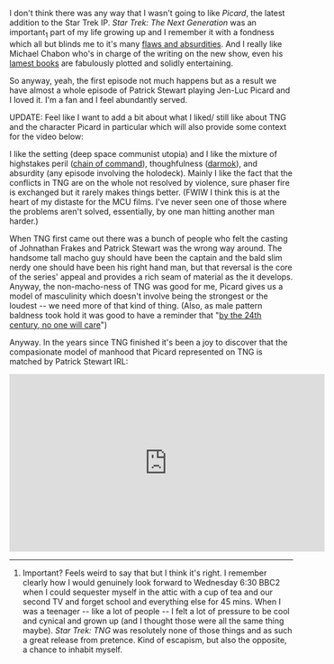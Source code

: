 I don't think there was any way that I wasn't going to like _Picard_, the latest addition to the Star Trek IP. _Star Trek: The Next Generation_ was an important<sub>1</sub> part of my life growing up and I remember it with a fondness which all but blinds me to it's many <a href="https://www.youtube.com/watch?v=iyI542boYs0">flaws and absurdities</a>. And I really like Michael Chabon who's in charge of the writing on the new show, even his <a href="https://en.m.wikipedia.org/wiki/Telegraph_Avenue_(novel)">lamest books</a> are fabulously plotted and solidly entertaining.

So anyway, yeah, the first episode not much happens but as a result we have almost a whole episode of Patrick Stewart playing Jen-Luc Picard and I loved it. I'm a fan and I feel abundantly served.

UPDATE: Feel like I want to add a bit about what I liked/ still like about TNG and the character Picard in particular which will also provide some context for the video below: 

I like the setting (deep space communist utopia) and I like the mixture of highstakes peril (<a href
="https://en.wikipedia.org/wiki/Chain_of_Command_(Star_Trek%3A_The_Next_Generation)">chain of command</a>), thoughfulness (<a href="https://www.theatlantic.com/entertainment/archive/2014/06/star-trek-tng-and-the-limits-of-language-shaka-when-the-walls-fell/372107/">darmok</a>), and absurdity (any episode involving the holodeck). Mainly I like the fact that the conflicts in TNG are on the whole not resolved by violence, sure phaser fire is exchanged but it rarely makes things better. (FWIW I think this is at the heart of my distaste for the MCU films. I've never seen one of those where the problems aren't solved, essentially, by one man hitting another man harder.) 

When TNG first came out there was a bunch of people who felt the casting of Johnathan Frakes and Patrick Stewart was the wrong way around. The handsome tall macho guy should have been the captain and the bald slim nerdy one should have been his right hand man, but that reversal is the core of the series' appeal and provides a rich seam of material as the it develops. Anyway, the non-macho-ness of TNG was good for me, Picard gives us a model of masculinity which doesn't involve being the strongest or the loudest -- we need more of that kind of thing. (Also, as male pattern baldness took hold it was good to have a reminder that "<a href="https://terriermandotcom.blogspot.com/2015/07/gene-roddenberry-on-male-pattern.html">by the 24th century, no one will care</a>")

Anyway. In the years since TNG finished it's been a joy to discover that the compasionate model of manhood that Picard represented on TNG is matched by Patrick Stewart IRL:

<iframe width="560" height="315" src="https://www.youtube-nocookie.com/embed/TqFaiVNuy1k" frameborder="0" allow="accelerometer; autoplay; encrypted-media; gyroscope; picture-in-picture" allowfullscreen></iframe>

---

1. Important? Feels weird to say that but I think it's right. I remember clearly how I would genuinely look forward to Wednesday 6:30 BBC2 when I could sequester myself in the attic with a cup of tea and our second TV and forget school and everything else for 45 mins. When I was a teenager -- like a lot of people -- I felt a lot of pressure to be cool and cynical and grown up (and I thought those were all the same thing maybe). _Star Trek: TNG_ was resolutely none of those things and as such a great release from pretence. Kind of escapism, but also the opposite, a chance to inhabit myself.